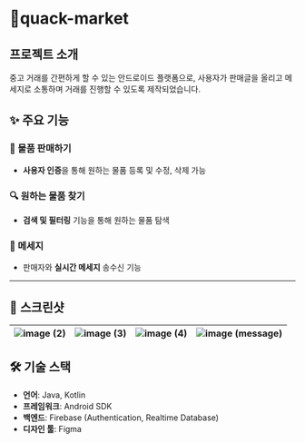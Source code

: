 # 🦆quack-market

## 프로젝트 소개
중고 거래를 간편하게 할 수 있는 안드로이드 플랫폼으로, 사용자가 판매글을 올리고 메세지로 소통하며 거래를 진행할 수 있도록 제작되었습니다.

## ✨ 주요 기능

### 🛒 물품 판매하기
-  **사용자 인증**을 통해 원하는 물품 등록 및 수정, 삭제 가능

### 🔍 원하는 물품 찾기
- **검색 및 필터링** 기능을 통해 원하는 물품 탐색

### 💬 메세지
- 판매자와 **실시간 메세지** 송수신 기능

---

## 📸 스크린샷


| ![image (2)](https://github.com/user-attachments/assets/a8029bbb-6886-41b6-9c2b-7ba995c121ff) | ![image (3)](https://github.com/user-attachments/assets/0216bb48-e23d-4211-ad2a-286e3b6d3fe7)  | ![image (4)](https://github.com/user-attachments/assets/72370c4e-8496-4e28-a982-c50d89d601c0)|![image (message)](https://github.com/user-attachments/assets/eda541cb-32cf-456b-9eae-6a4b7eea4f0c)|
| --- | --- | --- | --- |



## 🛠️ 기술 스택

- **언어**: Java, Kotlin
- **프레임워크**: Android SDK
- **백엔드**: Firebase (Authentication, Realtime Database)
- **디자인 툴**: Figma
